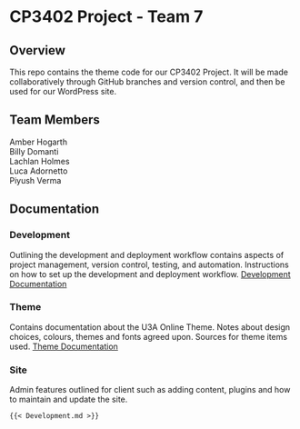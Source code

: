 # CP3402 Project - Team 7

## Overview
This repo contains the theme code for our CP3402 Project. It will be made collaboratively through GitHub branches and version control, and then be used for our WordPress site.

## Team Members
Amber Hogarth  
Billy Domanti  
Lachlan Holmes  
Luca Adornetto  
Piyush Verma  

## Documentation

### Development
Outlining the development and deployment workflow contains aspects of project management, version control, testing, and automation. Instructions on how to set up the development and deployment workflow.
[Development Documentation](Development.md)
### Theme
Contains documentation about the U3A Online Theme. Notes about design choices, colours, themes and fonts agreed upon. Sources for theme items used.
[Theme Documentation](Theme.md)
### Site
Admin features outlined for client such as adding content, plugins and how to maintain and update the site.


```markdown
{{< Development.md >}}
